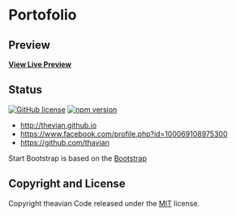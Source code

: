# Portofolio

## Preview

**[View Live Preview](https://thevian.is-a.dev)**

## Status

[![GitHub license](https://img.shields.io/badge/license-MIT-blue.svg)](https://raw.githubusercontent.com/BlackrockDigital/startbootstrap-resume/master/LICENSE)
[![npm version](https://img.shields.io/npm/v/startbootstrap-resume.svg)](https://www.npmjs.com/package/startbootstrap-resume)

* http://thevian.github.io
* https://www.facebook.com/profile.php?id=100069108975300
* https://github.com/thavian

Start Bootstrap is based on the [Bootstrap](http://getbootstrap.com/)

## Copyright and License

Copyright theavian Code released under the [MIT](https://github.com/BlackrockDigital/startbootstrap-resume/blob/gh-pages/LICENSE) license.
